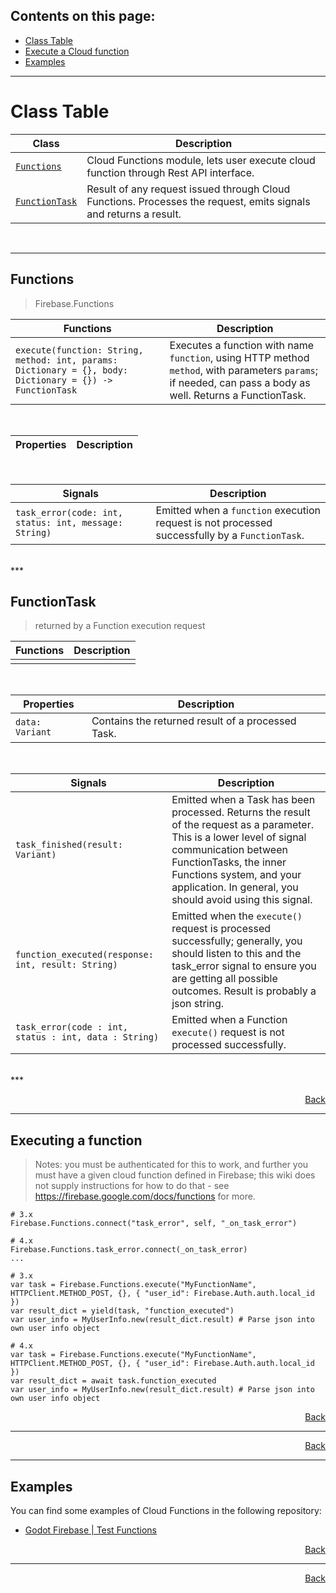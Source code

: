 ## Contents on this page:
- [Class Table](https://github.com/GodotNuts/GodotFirebase/wiki/Cloud-Functions#class-table)
- [Execute a Cloud function](https://github.com/GodotNuts/GodotFirebase/wiki/Cloud-Functions#executing-a-cloud-function)
- [Examples](https://github.com/GodotNuts/GodotFirebase/wiki/Cloud-Functions#examples)

***
# Class Table

|Class|Description|
|-|-|
|[`Functions`](https://github.com/GodotNuts/GodotFirebase/wiki/Cloud-Functions#FirebaseFunctions)|Cloud Functions module, lets user execute cloud function through Rest API interface.|
|[`FunctionTask`](https://github.com/GodotNuts/GodotFirebase/wiki/Cloud-Functions#FunctionTask)|Result of any request issued through Cloud Functions. Processes the request, emits signals and returns a result.|

<br/>

***


## Functions
> Firebase.Functions

|Functions|Description|
|-|-|
|`execute(function: String, method: int, params: Dictionary = {}, body: Dictionary = {}) -> FunctionTask`|Executes a function with name `function`, using HTTP method `method`, with parameters `params`; if needed, can pass a body as well. Returns a FunctionTask.|
<br/>

|Properties|Description|
|-|-|
<br/>

|Signals|Description|
|-|-|
|`task_error(code: int, status: int, message: String)`|Emitted when a `function` execution request is not processed successfully by a `FunctionTask`.|
<br/>
***

## FunctionTask
> returned by a Function execution request

|Functions|Description|
|-|-|
|||
<br/>

|Properties|Description|
|-|-|
|`data: Variant`|Contains the returned result of a processed Task.|
<br/>

|Signals|Description|
|-|-|
|`task_finished(result: Variant)`|Emitted when a Task has been processed. Returns the result of the request as a parameter. This is a lower level of signal communication between FunctionTasks, the inner Functions system, and your application. In general, you should avoid using this signal.|
|`function_executed(response: int, result: String)`|Emitted when the `execute()` request is processed successfully; generally, you should listen to this and the task_error signal to ensure you are getting all possible outcomes. Result is probably a json string.|
|`task_error(code : int, status : int, data : String)`|Emitted when a Function `execute()` request is not processed successfully.|
<br/>
***

<p align="right"><a href="#contents-on-this-page">Back</a></p>
  
***  

## Executing a function
> Notes: you must be authenticated for this to work, and further you must have a given cloud function defined in Firebase; this wiki does not supply instructions for how to do that - see https://firebase.google.com/docs/functions for more.
```gdscript
# 3.x
Firebase.Functions.connect("task_error", self, "_on_task_error")

# 4.x
Firebase.Functions.task_error.connect(_on_task_error)
...

# 3.x
var task = Firebase.Functions.execute("MyFunctionName", HTTPClient.METHOD_POST, {}, { "user_id": Firebase.Auth.auth.local_id })
var result_dict = yield(task, "function_executed")
var user_info = MyUserInfo.new(result_dict.result) # Parse json into own user info object

# 4.x
var task = Firebase.Functions.execute("MyFunctionName", HTTPClient.METHOD_POST, {}, { "user_id": Firebase.Auth.auth.local_id })
var result_dict = await task.function_executed
var user_info = MyUserInfo.new(result_dict.result) # Parse json into own user info object
```

<p align="right"><a href="#contents-on-this-page">Back</a></p> 

***

<p align="right"><a href="#contents-on-this-page">Back</a></p> 

***

## Examples
You can find some examples of Cloud Functions in the following repository:
- [Godot Firebase | Test Functions](https://github.com/GodotNuts/firebase.test-functions)

<p align="right"><a href="#contents-on-this-page">Back</a></p> 

***

<p align="right"><a href="#contents-on-this-page">Back</a></p> 